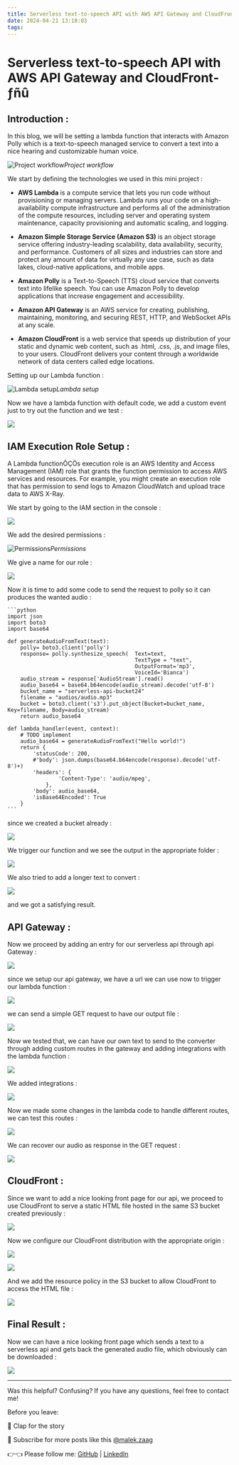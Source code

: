 ```yaml
---
title: Serverless text-to-speech API with AWS API Gateway and CloudFront🤖
date: 2024-04-21 13:18:03
tags:
---
```


# Serverless text-to-speech API with AWS API Gateway and CloudFront­ƒñû

## Introduction :

In this blog, we will be setting a lambda function that interacts with Amazon Polly which is a text-to-speech managed service to convert a text into a nice hearing and customizable human voice.

![Project workflow](https://cdn-images-1.medium.com/max/2764/1*fjsDhAh_DWGPEWWSgGRpmw.png)_Project workflow_

We start by defining the technologies we used in this mini project :

- **AWS Lambda** is a compute service that lets you run code without provisioning or managing servers. Lambda runs your code on a high-availability compute infrastructure and performs all of the administration of the compute resources, including server and operating system maintenance, capacity provisioning and automatic scaling, and logging.

- **Amazon Simple Storage Service (Amazon S3)** is an object storage service offering industry-leading scalability, data availability, security, and performance. Customers of all sizes and industries can store and protect any amount of data for virtually any use case, such as data lakes, cloud-native applications, and mobile apps.

- **Amazon Polly** is a Text-to-Speech (TTS) cloud service that converts text into lifelike speech. You can use Amazon Polly to develop applications that increase engagement and accessibility.

- **Amazon API Gateway** is an AWS service for creating, publishing, maintaining, monitoring, and securing REST, HTTP, and WebSocket APIs at any scale.

- **Amazon CloudFront** is a web service that speeds up distribution of your static and dynamic web content, such as .html, .css, .js, and image files, to your users. CloudFront delivers your content through a worldwide network of data centers called edge locations.

Setting up our Lambda function :

![Lambda setup](https://cdn-images-1.medium.com/max/2504/1*8uo44pUJLh-YqmXdenH16w.png)_Lambda setup_

Now we have a lambda function with default code, we add a custom event just to try out the function and we test :

![](https://cdn-images-1.medium.com/max/2800/1*BEVA70_i43QdluDfXbiKhg.png)

## IAM Execution Role Setup :

A Lambda functionÔÇÖs execution role is an AWS Identity and Access Management (IAM) role that grants the function permission to access AWS services and resources. For example, you might create an execution role that has permission to send logs to Amazon CloudWatch and upload trace data to AWS X-Ray.

We start by going to the IAM section in the console :

![](https://cdn-images-1.medium.com/max/3024/1*wZoj9nrlCHZEtzo3XW0mMQ.png)

We add the desired permissions :

![Permissions](https://cdn-images-1.medium.com/max/3582/1*lz3Sfr--vB_auWXsu9aEBw.png)_Permissions_

We give a name for our role :

![](https://cdn-images-1.medium.com/max/3482/1*OQAX-LqaQjb5DIDHuW2gVA.png)

Now it is time to add some code to send the request to polly so it can produces the wanted audio :

    ```python
    import json
    import boto3
    import base64

    def generateAudioFromText(text):
        polly= boto3.client('polly')
        response= polly.synthesize_speech(  Text=text,
                                            TextType = "text",
                                            OutputFormat='mp3',
                                            VoiceId='Bianca')
        audio_stream = response['AudioStream'].read()
        audio_base64 = base64.b64encode(audio_stream).decode('utf-8')
        bucket_name = "serverless-api-bucket24"
        filename = "audios/audio.mp3"
        bucket = boto3.client('s3').put_object(Bucket=bucket_name, Key=filename, Body=audio_stream)
        return audio_base64

    def lambda_handler(event, context):
        # TODO implement
        audio_base64 = generateAudioFromText("Hello world!")
        return {
            'statusCode': 200,
            #'body': json.dumps(base64.b64encode(response).decode('utf-8')+)
            'headers': {
                    'Content-Type': 'audio/mpeg',
                },
            'body': audio_base64,
            'isBase64Encoded': True
        }
    ```

since we created a bucket already :

![](https://cdn-images-1.medium.com/max/2920/1*hdACDBqvga1bBSUKV68w5Q.png)

We trigger our function and we see the output in the appropriate folder :

![](https://cdn-images-1.medium.com/max/2000/1*GJ8XhR7ndGImUq67y4XXbg.png)

We also tried to add a longer text to convert :

![](https://cdn-images-1.medium.com/max/2296/1*dId9nUi1bPhstQFLIbRyZA.png)

and we got a satisfying result.

## API Gateway :

Now we proceed by adding an entry for our serverless api through api Gateway :

![](https://cdn-images-1.medium.com/max/2000/1*u_-uHm-lucuUt3ONtaqekQ.png)

since we setup our api gateway, we have a url we can use now to trigger our lambda function :

![](https://cdn-images-1.medium.com/max/2000/1*wmyWe4xIoTigFcvIZLhUuA.png)

we can send a simple GET request to have our output file :

![](https://cdn-images-1.medium.com/max/3324/1*rh3Lg8eWZzlIydn0yYU1oQ.png)

Now we tested that, we can have our own text to send to the converter through adding custom routes in the gateway and adding integrations with the lambda function :

![](https://cdn-images-1.medium.com/max/2566/1*N5uGFb1brSstfi6y-DWXWw.png)

We added integrations :

![](https://cdn-images-1.medium.com/max/2000/1*xGTaDopYKxWg-kMa-4DA9g.png)

Now we made some changes in the lambda code to handle different routes, we can test this routes :

![](https://cdn-images-1.medium.com/max/2000/1*sZ7jPv51wiWEkQRWzS7BpA.png)

We can recover our audio as response in the GET request :

![](https://cdn-images-1.medium.com/max/2620/1*lkg2HcgJWUU6lpx0XQwHEQ.png)

## CloudFront :

Since we want to add a nice looking front page for our api, we proceed to use CloudFront to serve a static HTML file hosted in the same S3 bucket created previously :

![](https://cdn-images-1.medium.com/max/3596/1*cwkNgoRqAOUnnjNEUulOww.png)

Now we configure our CloudFront distribution with the appropriate origin :

![](https://cdn-images-1.medium.com/max/2000/1*iAu5W2pZuyBPEbIUsrevhg.png)

![](https://cdn-images-1.medium.com/max/2000/1*Ew93Xgxm3CGlxLokfCto2g.png)

And we add the resource policy in the S3 bucket to allow CloudFront to access the HTML file :

![](https://cdn-images-1.medium.com/max/2000/1*LU7-swbYxY1LexmXg5FSfA.png)

## Final Result :

Now we can have a nice looking front page which sends a text to a serverless api and gets back the generated audio file, which obviously can be downloaded :

![](https://cdn-images-1.medium.com/max/2000/1*IyhqxcjMVtzyhBKZ4XIvfg.png)

---

Was this helpful? Confusing? If you have any questions, feel free to contact me!

Before you leave:

👏 Clap for the story

📰 Subscribe for more posts like this [@malek.zaag](https://medium.com/@malek.zaag)

👉👈 Please follow me: [GitHub](https://github.com/Malek-Zaag) | [LinkedIn](https://www.linkedin.com/in/malekzaag/)
